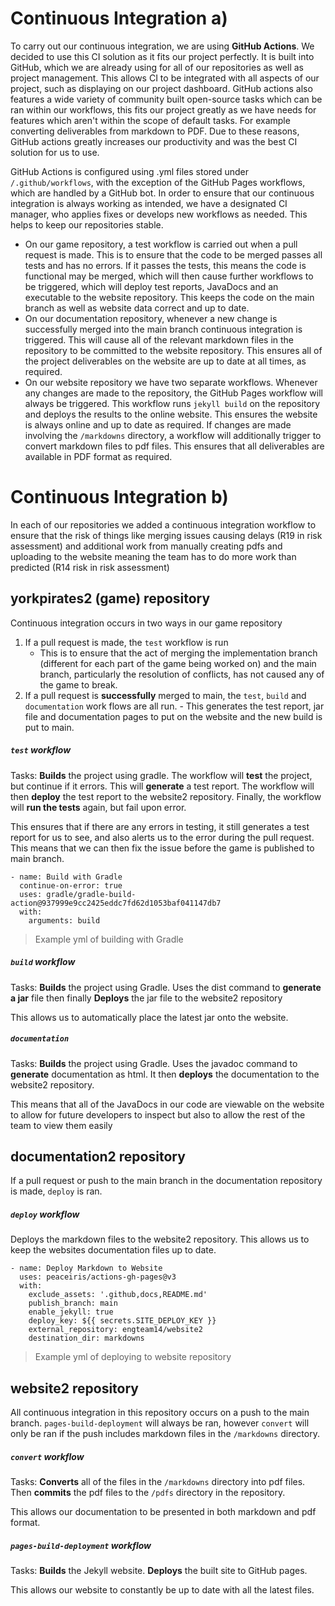 # Continuous Integration a)

To carry out our continuous integration, we are using **GitHub Actions**. We decided to use this CI solution as it fits our project perfectly. It is built into GitHub, which we are already using for all of our repositories as well as project management. This allows CI to be integrated with all aspects of our project, such as displaying on our project dashboard. GitHub actions also features a wide variety of community built open-source tasks which can be ran within our workflows, this fits our project greatly as we have needs for features which aren't within the scope of default tasks. For example converting deliverables from markdown to PDF. Due to these reasons, GitHub actions greatly increases our productivity and was the best CI solution for us to use.

GitHub Actions is configured using .yml files stored under `/.github/workflows`, with the exception of the GitHub Pages workflows, which are handled by a GitHub bot. In order to ensure that our continuous integration is always working as intended, we have a designated CI manager, who applies fixes or develops new workflows as needed. This helps to keep our repositories stable.
- On our game repository, a test workflow is carried out when a pull request is made. This is to ensure that the code to be merged passes all tests and has no errors. If it passes the tests, this means the code is functional may be merged, which will then cause further workflows to be triggered, which will deploy test reports, JavaDocs and an executable to the website repository. This keeps the code on the main branch as well as website data correct and up to date.
- On our documentation repository, whenever a new change is successfully merged into the main branch continuous integration is triggered. This will cause all of the relevant markdown files in the repository to be committed to the website repository. This ensures all of the project deliverables on the website are up to date at all times, as required.
- On our website repository we have two separate workflows. Whenever any changes are made to the repository, the GitHub Pages workflow will always be triggered. This workflow runs `jekyll build` on the repository and deploys the results to the online website. This ensures the website is always online and up to date as required. If changes are made involving the `/markdowns` directory, a workflow will additionally trigger to convert markdown files to pdf files. This ensures that all deliverables are available in PDF format as required.

# Continuous Integration b)
In each of our repositories we added a continuous integration workflow to ensure that the risk of things like merging issues causing delays (R19 in risk assessment) and additional work from manually creating pdfs and uploading to the website meaning the team has to do more work than predicted (R14 risk in risk assessment)

## yorkpirates2 (game) repository
Continuous integration occurs in two ways in our game repository
  1. If a pull request is made, the `test`  workflow is run
     - This is to ensure that the act of merging the implementation branch (different for each part of the game being worked on) and the main branch, particularly the resolution of conflicts, has not caused any of the game to break.
  2. If a pull request is **successfully** merged to main, the `test`, `build` and `documentation` work flows are all run.
    - This generates the test report, jar file and documentation pages to put on the website and the new build is put to main.
##### `test` workflow
Tasks: **Builds** the project using gradle. The workflow will **test** the project, but continue if it errors. This will **generate** a test report. The workflow will then **deploy** the test report to the website2 repository. Finally, the workflow will **run the tests** again, but fail upon error.

This ensures that if there are any errors in testing, it still generates a test report for us to see, and also alerts us to the error during the pull request. This means that we can then fix the issue before the game is published to main branch.
```
- name: Build with Gradle
  continue-on-error: true
  uses: gradle/gradle-build-action@937999e9cc2425eddc7fd62d1053baf041147db7
  with:
    arguments: build
```
> Example yml of building with Gradle

##### `build` workflow
Tasks: **Builds** the project using Gradle. Uses the dist command to **generate a jar** file then finally **Deploys** the jar file to the website2 repository

This allows us to automatically place the latest jar onto the website.
##### `documentation`
Tasks: **Builds** the project using Gradle. Uses the javadoc command to **generate** documentation as html. It then **deploys** the documentation to the website2 repository.

This means that all of the JavaDocs in our code are viewable on the website to allow for future developers to inspect but also to allow the rest of the team to view them easily
## documentation2 repository
If a pull request or push to the main branch in the documentation repository is made, `deploy` is ran.
##### `deploy` workflow
Deploys the markdown files to the website2 repository. This allows us to keep the websites documentation files up to date.
```
- name: Deploy Markdown to Website
  uses: peaceiris/actions-gh-pages@v3
  with:
    exclude_assets: '.github,docs,README.md'
    publish_branch: main
    enable_jekyll: true
    deploy_key: ${{ secrets.SITE_DEPLOY_KEY }}
    external_repository: engteam14/website2
    destination_dir: markdowns
```
> Example yml of deploying to website repository

## website2 repository
All continuous integration in this repository occurs on a push to the main branch.
`pages-build-deployment` will always be ran, however `convert` will only be ran if the push includes markdown files in the `/markdowns` directory.
##### `convert` workflow
Tasks: **Converts** all of the files in the `/markdowns` directory into pdf files. Then **commits** the pdf files to the `/pdfs` directory in the repository.

This allows our documentation to be presented in both markdown and pdf format.
##### `pages-build-deployment` workflow
Tasks: **Builds** the Jekyll website. **Deploys** the built site to GitHub pages.

This allows our website to constantly be up to date with all the latest files.
